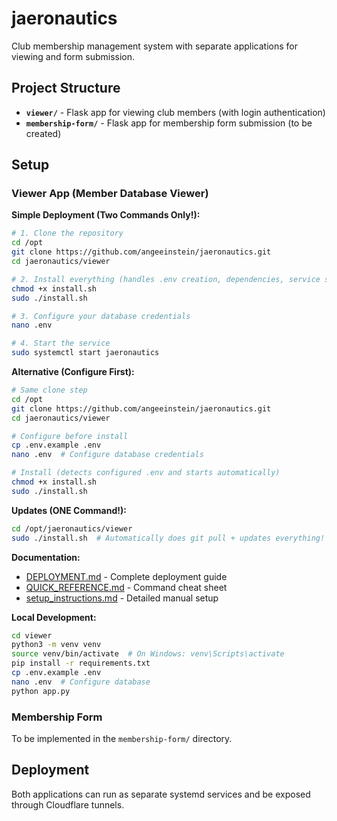 # jaeronautics

Club membership management system with separate applications for viewing and form submission.

## Project Structure

- **`viewer/`** - Flask app for viewing club members (with login authentication)
- **`membership-form/`** - Flask app for membership form submission (to be created)

## Setup

### Viewer App (Member Database Viewer)

**Simple Deployment (Two Commands Only!):**
```bash
# 1. Clone the repository
cd /opt
git clone https://github.com/angeeinstein/jaeronautics.git
cd jaeronautics/viewer

# 2. Install everything (handles .env creation, dependencies, service setup)
chmod +x install.sh
sudo ./install.sh

# 3. Configure your database credentials
nano .env

# 4. Start the service
sudo systemctl start jaeronautics
```

**Alternative (Configure First):**
```bash
# Same clone step
cd /opt
git clone https://github.com/angeeinstein/jaeronautics.git
cd jaeronautics/viewer

# Configure before install
cp .env.example .env
nano .env  # Configure database credentials

# Install (detects configured .env and starts automatically)
chmod +x install.sh
sudo ./install.sh
```

**Updates (ONE Command!):**
```bash
cd /opt/jaeronautics/viewer
sudo ./install.sh  # Automatically does git pull + updates everything!
```

**Documentation:**
- [DEPLOYMENT.md](viewer/DEPLOYMENT.md) - Complete deployment guide
- [QUICK_REFERENCE.md](viewer/QUICK_REFERENCE.md) - Command cheat sheet
- [setup_instructions.md](viewer/setup_instructions.md) - Detailed manual setup

**Local Development:**
```bash
cd viewer
python3 -m venv venv
source venv/bin/activate  # On Windows: venv\Scripts\activate
pip install -r requirements.txt
cp .env.example .env
nano .env  # Configure database
python app.py
```

### Membership Form
To be implemented in the `membership-form/` directory.

## Deployment

Both applications can run as separate systemd services and be exposed through Cloudflare tunnels.
